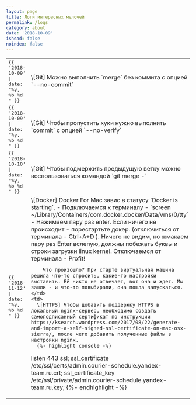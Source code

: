 ```yaml
---
layout: page
title: Логи интересных мелочей
permalink: /logs
category: about
date: '2018-10-09'
ishead: false
noindex: false
---
```


<table style="border-collapse: collapse; border: none;">
  <tr>
    <td style="font-family: monospace;">{{ '2018-10-09' | date: "%y, %b %d " }}</td>
    <td>\[Git] Можно выполнить `merge` без коммита с опцией `--no-commit`</td>
  </tr>
  <tr>
    <td style="font-family: monospace;">{{ '2018-10-09' | date: "%y, %b %d " }}</td>
    <td>\[Git] Чтобы пропустить хуки нужно выполнить `commit` с опцией `--no-verify`</td>
  </tr>
  <tr>
    <td style="font-family: monospace;">{{ '2018-10-10' | date: "%y, %b %d " }}</td>
    <td>\[Git] Чтобы подмержить предыдущую ветку можно воспользоваться командой `git merge -`</td>
  </tr>
  <tr>
    <td style="font-family: monospace;">{{ '2018-11-12' | date: "%y, %b %d " }}</td>
    <td>
        \[Docker] Docker For Mac завис в статусу `Docker is starting`.
        - Подключаемся к терминалу
        - `screen ~/Library/Containers/com.docker.docker/Data/vms/0/tty`
        - Нажимаем пару раз enter. Если ничего не происходит - порестартьте докер. (отключиться от терминала -  Ctrl+A+D ). Ничего не видим, но жмакаем пару раз Enter вслепую, должны побежать буквы и строки загрузки linux kernel. Отключаемся от терминала - Profit!

        Что произошло? При старте виртуальная машина решила что-то спросить, какие-то настройки выставить. Ей никто не отвечает, вот она и ждет. Мы зашли - и что-то повыбирали, она пошла запускаться.
    </td>
    <td>
      \[HTTPS] Чтобы добавить поддержку HTTPS в локальный nginx-сервер, необходимо создать самоподписанный сертификат по инструкции https://ksearch.wordpress.com/2017/08/22/generate-and-import-a-self-signed-ssl-certificate-on-mac-osx-sierra/, после чего добавить полученные файлы в настройки nginx.
      {%- highlight console -%}
listen              443 ssl;
ssl_certificate     /etc/ssl/certs/admin.courier-schedule.yandex-team.ru.crt;
ssl_certificate_key /etc/ssl/private/admin.courier-schedule.yandex-team.ru.key;
      {%- endhighlight -%}
    </td>
  </tr>
</table>
